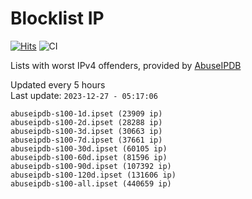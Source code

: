 # Blocklist IP

[![Hits](https://hits.seeyoufarm.com/api/count/incr/badge.svg?url=https%3A%2F%2Fgithub.com%2Fborestad%2Fblocklist-ip%2F&count_bg=%2379C83D&title_bg=%23555555&icon=&icon_color=%23E7E7E7&title=hits&edge_flat=false)](https://hits.seeyoufarm.com)  ![CI](https://img.shields.io/github/workflow/status/borestad/blocklist-ip/CI?style=flat-square)

Lists with worst IPv4 offenders, provided by [AbuseIPDB](https://www.abuseipdb.com/)

<!-- FOOTER-PLACEHOLDER -->
Updated every 5 hours<br>
Last update: `2023-12-27 - 05:17:06`
```
abuseipdb-s100-1d.ipset (23909 ip)
abuseipdb-s100-2d.ipset (28288 ip)
abuseipdb-s100-3d.ipset (30663 ip)
abuseipdb-s100-7d.ipset (37661 ip)
abuseipdb-s100-30d.ipset (60105 ip)
abuseipdb-s100-60d.ipset (81596 ip)
abuseipdb-s100-90d.ipset (107392 ip)
abuseipdb-s100-120d.ipset (131606 ip)
abuseipdb-s100-all.ipset (440659 ip)
```
